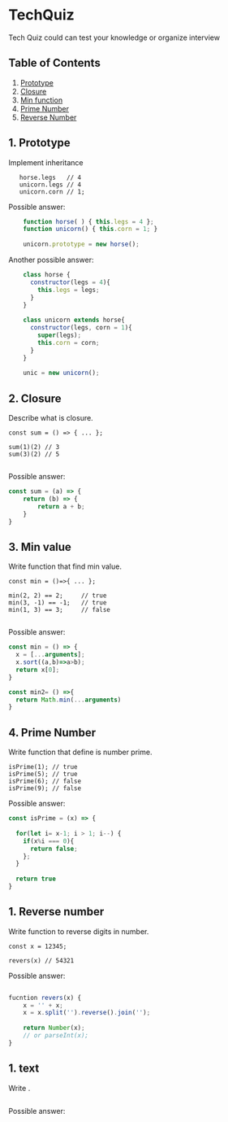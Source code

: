 # TechQuiz

Tech Quiz could can test your knowledge or organize interview 


## Table of Contents
1. [Prototype](#prototype)
1. [Closure](#closure)
1. [Min function](#min-value)
1. [Prime Number](#prime-number)
1. [Reverse Number](#reverse-number)

<a name="prototype"/>

## 1. Prototype

Implement inheritance

```
   horse.legs   // 4
   unicorn.legs // 4
   unicorn.corn // 1;
```



Possible answer:
```javascript
    function horse( ) { this.legs = 4 };
    function unicorn() { this.corn = 1; }
    
    unicorn.prototype = new horse();
```

Another possible answer:
```javascript
    class horse {
      constructor(legs = 4){
        this.legs = legs;
      }
    }
    
    class unicorn extends horse{
      constructor(legs, corn = 1){
        super(legs);
        this.corn = corn;
      }
    }
    
    unic = new unicorn();
```

<a name="closure"/>

## 2. Closure

Describe what is closure.

```
const sum = () => { ... };

sum(1)(2) // 3
sum(3)(2) // 5   
 
```

Possible answer:
```javascript
const sum = (a) => {
    return (b) => {
        return a + b;
    }
}
```

<a name="min-value"/>

## 3. Min value

Write function that find min value.

```
const min = ()=>{ ... };

min(2, 2) == 2;     // true
min(3, -1) == -1;   // true
min(1, 3) == 3;     // false
 
```

Possible answer:
```javascript
const min = () => {
  x = [...arguments];
  x.sort((a,b)=>a>b);
  return x[0];
}

const min2= () =>{
  return Math.min(...arguments)
}
```

<a name="prime-number"/>

## 4. Prime Number

Write function that define is number prime.
```
isPrime(1); // true
isPrime(5); // true
isPrime(6); // false
isPrime(9); // false
```

Possible answer:
```javascript
const isPrime = (x) => {
  
  for(let i= x-1; i > 1; i--) {
    if(x%i === 0){
      return false;
    };
  }
  
  return true
}
```

<a name="reverse-number"/>

## 1. Reverse number 

Write function to reverse digits in number.
```
const x = 12345;

revers(x) // 54321

```

Possible answer:
```javascript

fucntion revers(x) {
    x = '' + x;
    x = x.split('').reverse().join('');
    
    return Number(x);
    // or parseInt(x);
}

```

## 1. text 

Write .
```

```

Possible answer:
```javascript

```